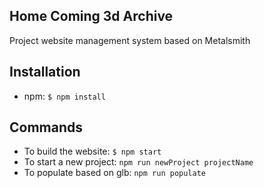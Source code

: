 ## Home Coming 3d Archive
Project website management system based on Metalsmith

## Installation
- npm: `$ npm install`

## Commands
- To build the website: `$ npm start`
- To start a new project: `npm run newProject projectName`
- To populate based on glb: `npm run populate`

